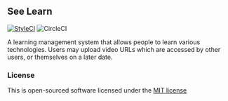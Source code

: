 ## See Learn

[![StyleCI](https://styleci.io/repos/46489764/shield)](https://styleci.io/repos/46489764)
![CircleCI](https://travis-ci.org/andela-bmosigisi/see-learn.svg?branch=develop)

A learning management system that allows people to learn various technologies. Users may upload video URLs which are accessed by other users, or themselves on a later date.

### License

This is open-sourced software licensed under the [MIT license](http://opensource.org/licenses/MIT)
